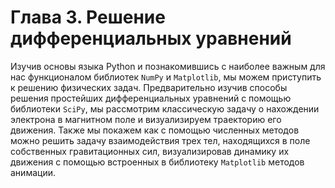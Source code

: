 # Глава 3. Решение дифференциальных уравнений

Изучив основы языка Python и познакомившись с наиболее важным для нас функционалом библиотек `NumPy` и `Matplotlib`, мы можем приступить к решению физических задач. Предварительно изучив способы решения простейших дифференциальных уравнений с помощью библиотеки `SciPy`, мы рассмотрим классическую задачу о нахождении электрона в магнитном поле и визуализируем траекторию его движения. Также мы покажем как с помощью численных методов можно решить задачу взаимодействия трех тел, находящихся в поле собственных гравитационных сил, визуализировав динамику их движения с помощью встроенных в библиотеку `Matplotlib` методов анимации.
